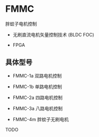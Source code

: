 # FMMC
胖蚊子电机控制

+ 无刷直流电机矢量控制技术 (BLDC FOC)

+ FPGA


## 具体型号

+ FMMC-1a 双路电机控制

+ FMMC-1b 单路电机控制

+ FMMC-2a 四路电机控制

+ FMMC-3a 八路电机控制

+ FMMC-4m 胖蚊子无刷电机


TODO

